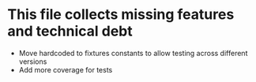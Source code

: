 # This file collects missing features and technical debt

* Move hardcoded to fixtures constants to allow testing across different versions
* Add more coverage for tests
